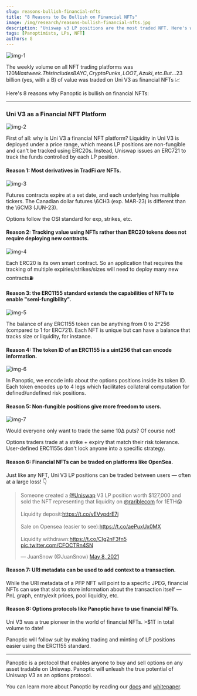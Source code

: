 ```yaml
---
slug: reasons-bullish-financial-nfts
title: "8 Reasons to Be Bullish on Financial NFTs"
image: /img/research/reasons-bullish-financial-nfts.jpg
description: "Uniswap v3 LP positions are the most traded NFT. Here's why we're bullish on financial NFTs."
tags: [Panoptimists, LPs, NFT]
authors: G
---
```

![img-1](./img-1.jpg)

The weekly volume on all NFT trading platforms was $120M last week. This includes BAYC, CryptoPunks, LOOT, Azuki, etc. But...$23 billion (yes, with a B) of value was traded on Uni V3 as financial NFTs 📈

Here's 8 reasons why Panoptic is bullish on financial NFTs:

<!--truncate-->

---

### Uni V3 as a Financial NFT Platform
![img-2](./img-2.jpg)

First of all: why is Uni V3 a financial NFT platform? Liquidity in Uni V3 is deployed under a price range, which means LP positions are non-fungible and can't be tracked using ERC20s. Instead, Uniswap issues an ERC721 to track the funds controlled by each LP position.

#### Reason 1: Most derivatives in TradFi *are* NFTs.
![img-3](./img-3.jpg)

Futures contracts expire at a set date, and each underlying has multiple tickers. The Canadian dollar futures \6CH3 (exp. MAR-23) is different than the \6CM3 (JUN-23).

Options follow the OSI standard for exp, strikes, etc.

#### Reason 2: Tracking value using NFTs rather than ERC20 tokens does not require deploying new contracts.
![img-4](./img-4.png)

Each ERC20 is its own smart contract. So an application that requires the tracking of multiple expiries/strikes/sizes will need to deploy many new contracts⛽️

#### Reason 3: the ERC1155 standard extends the capabilities of NFTs to enable "semi-fungibility".
![img-5](./img-5.png)

The balance of any ERC1155 token can be anything from 0 to 2^256 (compared to 1 for ERC721). Each NFT is unique but can have a balance that tracks size or liquidity, for instance.


#### Reason 4: The token ID of an ERC1155 is a uint256 that can encode information.
![img-6](./img-6.png)

In Panoptic, we encode info about the options positions inside its token ID. Each token encodes up to 4 legs which facilitates collateral computation for defined/undefined risk positions.

#### Reason 5: Non-fungible positions give more freedom to users.
![img-7](./img-7.png)

Would everyone only want to trade the same 10∆ puts? Of course not!

Options traders trade at a strike + expiry that match their risk tolerance. User-defined ERC1155s don't lock anyone into a specific strategy.

#### Reason 6: Financial NFTs can be traded on platforms like OpenSea.

Just like any NFT, Uni V3 LP positions can be traded between users — often at a large loss! 👇

<blockquote class="twitter-tweet"><p lang="en" dir="ltr">Someone created a <a href="https://twitter.com/Uniswap?ref_src=twsrc%5Etfw">@Uniswap</a> V3 LP position worth $127,000 and sold the NFT representing that liquidity on <a href="https://twitter.com/rariblecom?ref_src=twsrc%5Etfw">@rariblecom</a> for 1ETH😱<br/><br/>Liquidity deposit:<a href="https://t.co/vEVypdrE7j">https://t.co/vEVypdrE7j</a><br/><br/>Sale on Opensea (easier to see):<a href="https://t.co/aePuxUx0MX">https://t.co/aePuxUx0MX</a><br/><br/>Liquidity withdrawn:<a href="https://t.co/CIg2nF3fn5">https://t.co/CIg2nF3fn5</a> <a href="https://t.co/CFOCTRn4SN">pic.twitter.com/CFOCTRn4SN</a></p>&mdash; JuanSnow (@JuanSnow) <a href="https://twitter.com/JuanSnow/status/1391114572623319041?ref_src=twsrc%5Etfw">May 8, 2021</a></blockquote> <script async src="https://platform.twitter.com/widgets.js" charset="utf-8"></script>

#### Reason 7: URI metadata can be used to add context to a transaction.

While the URI metadata of a PFP NFT will point to a specific JPEG, financial NFTs can use that slot to store information about the transaction itself — PnL graph, entry/exit prices, pool liquidity, etc.

#### Reason 8: Options protocols like Panoptic have to use financial NFTs.

Uni V3 was a true pioneer in the world of financial NFTs. >$1T in total volume to date!

Panoptic will follow suit by making trading and minting of LP positions easier using the ERC1155 standard.

---

Panoptic is a protocol that enables anyone to buy and sell options on any asset tradable on Uniswap. Panoptic will unleash the true potential of Uniswap V3 as an options protocol.

You can learn more about Panoptic by reading our [docs](https://docs.panoptic.xyz/) and [whitepaper](https://paper.panoptic.xyz/).